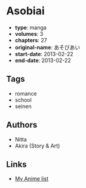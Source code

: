 # Asobiai

-   **type**: manga
-   **volumes**: 3
-   **chapters**: 27
-   **original-name**: あそびあい
-   **start-date**: 2013-02-22
-   **end-date**: 2013-02-22

## Tags

-   romance
-   school
-   seinen

## Authors

-   Nitta
-   Akira (Story & Art)

## Links

-   [My Anime list](https://myanimelist.net/manga/83485/Asobiai)
